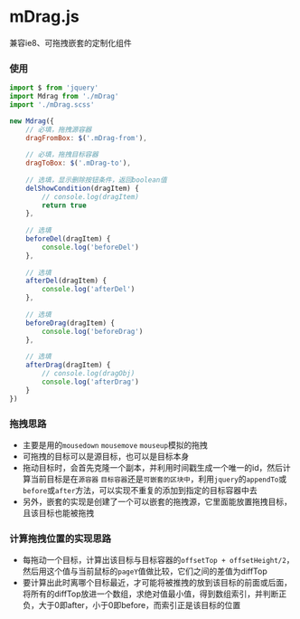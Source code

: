 # mDrag.js
兼容ie8、可拖拽嵌套的定制化组件

### 使用
```js
import $ from 'jquery'
import Mdrag from './mDrag'
import './mDrag.scss'

new Mdrag({
    // 必填，拖拽源容器
    dragFromBox: $('.mDrag-from'),
    
    // 必填，拖拽目标容器
    dragToBox: $('.mDrag-to'),
    
    // 选填，显示删除按钮条件，返回boolean值
    delShowCondition(dragItem) {
        // console.log(dragItem)
        return true
    },
    
    // 选填
    beforeDel(dragItem) {
        console.log('beforeDel')
    },
    
    // 选填
    afterDel(dragItem) {
        console.log('afterDel')
    },
    
    // 选填
    beforeDrag(dragItem) {
        console.log('beforeDrag')
    },
    
    // 选填
    afterDrag(dragItem) {
        // console.log(dragObj)
        console.log('afterDrag')
    }
})
```

### 拖拽思路
+ 主要是用的`mousedown` `mousemove` `mouseup`模拟的拖拽
+ 可拖拽的目标可以是源目标，也可以是目标本身
+ 拖动目标时，会首先克隆一个副本，并利用时间戳生成一个唯一的id，然后计算当前目标是在`源容器` `目标容器`还是`可嵌套的区块中`，利用`jquery`的`appendTo`或`before`或`after`方法，可以实现不重复的添加到指定的目标容器中去
+ 另外，嵌套的实现是创建了一个可以嵌套的拖拽源，它里面能放置拖拽目标，且该目标也能被拖拽

### 计算拖拽位置的实现思路
+ 每拖动一个目标，计算出该目标与目标容器的`offsetTop + offsetHeight/2`，然后用这个值与当前鼠标的`pageY`值做比较，它们之间的差值为diffTop
+ 要计算出此时离哪个目标最近，才可能将被推拽的放到该目标的前面或后面，将所有的diffTop放进一个数组，求绝对值最小值，得到数组索引，并判断正负，大于0即after，小于0即before，而索引正是该目标的位置
